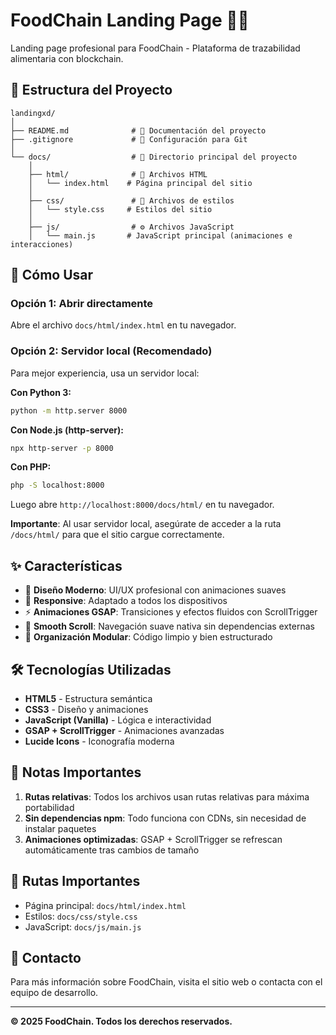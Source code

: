 # FoodChain Landing Page 🌾🔗

Landing page profesional para FoodChain - Plataforma de trazabilidad alimentaria con blockchain.

## 📁 Estructura del Proyecto

```
landingxd/
│
├── README.md              # 📖 Documentación del proyecto
├── .gitignore             # 🚫 Configuración para Git
│
└── docs/                  # 📂 Directorio principal del proyecto
    │
    ├── html/              # 📄 Archivos HTML
    │   └── index.html    # Página principal del sitio
    │
    ├── css/               # 🎨 Archivos de estilos
    │   └── style.css     # Estilos del sitio
    │
    ├── js/                # ⚙️ Archivos JavaScript
    │   └── main.js       # JavaScript principal (animaciones e interacciones)
```

## 🚀 Cómo Usar

### Opción 1: Abrir directamente
Abre el archivo `docs/html/index.html` en tu navegador.

### Opción 2: Servidor local (Recomendado)
Para mejor experiencia, usa un servidor local:

**Con Python 3:**
```bash
python -m http.server 8000
```

**Con Node.js (http-server):**
```bash
npx http-server -p 8000
```

**Con PHP:**
```bash
php -S localhost:8000
```

Luego abre `http://localhost:8000/docs/html/` en tu navegador.

**Importante**: Al usar servidor local, asegúrate de acceder a la ruta `/docs/html/` para que el sitio cargue correctamente.

## ✨ Características

- 🎨 **Diseño Moderno**: UI/UX profesional con animaciones suaves
- 📱 **Responsive**: Adaptado a todos los dispositivos
- ⚡ **Animaciones GSAP**: Transiciones y efectos fluidos con ScrollTrigger
- 🎯 **Smooth Scroll**: Navegación suave nativa sin dependencias externas
- 🔧 **Organización Modular**: Código limpio y bien estructurado

## 🛠️ Tecnologías Utilizadas

- **HTML5** - Estructura semántica
- **CSS3** - Diseño y animaciones
- **JavaScript (Vanilla)** - Lógica e interactividad
- **GSAP + ScrollTrigger** - Animaciones avanzadas
- **Lucide Icons** - Iconografía moderna

## 📝 Notas Importantes

1. **Rutas relativas**: Todos los archivos usan rutas relativas para máxima portabilidad
2. **Sin dependencias npm**: Todo funciona con CDNs, sin necesidad de instalar paquetes
3. **Animaciones optimizadas**: GSAP + ScrollTrigger se refrescan automáticamente tras cambios de tamaño

## 🎯 Rutas Importantes

- Página principal: `docs/html/index.html`
- Estilos: `docs/css/style.css`
- JavaScript: `docs/js/main.js`

## 📧 Contacto

Para más información sobre FoodChain, visita el sitio web o contacta con el equipo de desarrollo.

---

**© 2025 FoodChain. Todos los derechos reservados.**
